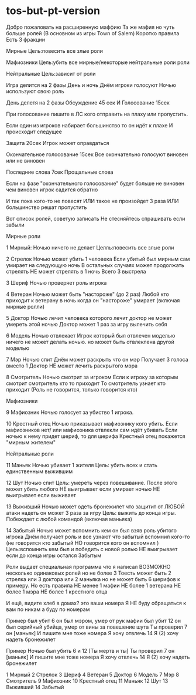 # tos-but-pt-version
Добро пожаловать на расширенную маффию Та же мафия но чуть больше ролей
 (В основном из игры Town of Salem)
 Коротко правила Есть 3 фракции

Мирные Цель:повесить все злые роли

Мафиозники Цель:убить все мирные/некоторые нейтральные роли роли

Нейтральные Цель:зависит от роли

Игра делится на 2 фазы День и ночь
 Днём игроки голосуют
 Ночью используют свою роль

 День делетя на 2 фазы Обсуждение 45 сек И Голосование 15сек

При голосование пишите в ЛС кого отправить на плаху или пропустить.

Если один из игроков набирает большинство то он идёт к плахе И происходит следущее

Защита 20сек Игрок может оправдаться

Окончательное голосование 15сек Все окончательно голосуют виновен или не виновен

Последние слова 7сек Прощальные слова

Если на фазе "окончательного голосование" будет больше не виновен чем виновен игрок садится обратно

И так пока кого-то не повесят ИЛИ такое не произойдет 3 раза ИЛИ большинство решат пропустить

Вот список ролей, советую записать Не стесняйтесь спрашивать если забыли

Мирные роли

1 Мирный: Ночью ничего не делает Целль:повесить все злые роли

2 Стрелок Ночью может убить 1 человека Если убитый был мирным сам умирает на следующую ночь В остальных случаях может продолжать стрелять НЕ может стрелять в 1 ночь Всего 3 выстрела

3 Шериф Ночью проверяет роль игрока

4 Ветеран Ночью может быть "настороже" (до 2 раз) Любой кто приходит к ветерану в ночь когда он "настороже" умирает (включая мирные ролли)

5 Доктор Ночью лечит человека которого лечит доктор не может умереть этой ночью Доктор может 1 раз за игру вылечить себя

6 Модель Ночью отвлекает Игрок который был отвлечен моделью ничего не может делать ночью. но может быть отвлеклена другой моделью

7 Мэр Ночью спит Днём может раскрыть что он мэр Получает 3 голоса вместо 1 Доктор НЕ может лечить раскрытого мэра

8 Смотритель Ночью смотрит за игроком Если к игроку за которым смотрит смотритель кто то приходит То смотритель узнает кто приходит (Роль не говорится, только говорится кто)

Мафиозники

9 Мафиозник Ночью голосует за убиство 1 игрока.

10 Крестный отец Ночью приказывает мафиознику кого убить. Если мафиозников нет/ или мафиозника отвлекли сам идёт убивать Если ночью к нему придет шериф, то для шерифа Крестный отец покажется "мирным жителем"

Нейтральные роли

11 Маньяк Ночью убивает 1 жителя Цель: убить всех и стать единственным выжившим

12 Шут Ночью спит Цель: умереть через повешивание. После этого может убить любого НЕ выигрывает если умирает ночью
НЕ выигрывает если выживает

13 Выживший Ночью может одеть бронежилет что защитит от ЛЮБОЙ атаки 
надеть он может 3 раза за игру
 Цель: выжить до конца игры. Побеждает с любой командой (включая маньяка)

14 Забытый Ночью может вспомнить кем он был взяв роль убитого игрока Днём получает роль и все узнают что забытый вспомнил кого-то (не говорится кто забытый НО говорится кого он вспомнил ) Цель:вспомнить кем был и победить с новой ролью НЕ выигрывает если до конца игры остался Забытым

Роли выдает специальная программа что я написал
 ВОЗМОЖНО несколько одинаковых ролей но не более 3
  Тоесть может быть 2 стрелка или 3 доктора или 2 маньяка но не может быть 6 шерифов к примеру.
 Но есть правила НЕ менее 1 мафии
 НЕ более 1 ветерана НЕ более 1
 мэра НЕ более 1 крестного отца

И ещё, видите  хлеб в домах? это ваши номера Я НЕ буду обращаться к вам по никам а буду по номерам

Пример 
был убит 6 он был мэром, умер от рук мафии
был убит 12 он был серийный убийца, умер от вины за повешение шута 
 Ты проверил 7 он [маньяк]
 И пишите мне тоже номера Я хочу отвлечь 14
 Я (2) хочу надеть бронежилет


Пример 
Ночью был убить 6 и 12 
[Ты мертв и ты]
Ты проверил 7 он [маньяк]
И пишите мне тоже номера 
Я хочу отвлечь 14
Я (2) хочу надеть бронежилет

1 Мирный
2 Стрелок
3 Шериф
4 Ветеран
5 Доктор
6 Модель
7 Мэр
8 Смотритель
9 Мафиозник
10 Крестный отец
11 Маньяк
12 Шут
13 Выживший
14 Забытый
